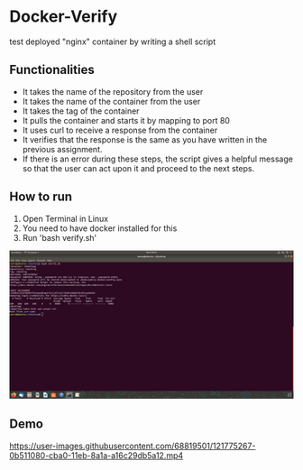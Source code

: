 # Docker-Verify
test deployed "nginx" container by writing a shell script

## Functionalities
 - It takes the name of the repository from the user
 - It takes the name of the container from the user
 - It takes the tag of the container
 - It pulls the container and starts it by mapping to port 80
 - It uses curl to receive a response from the container
 - It verifies that the response is the same as you have written in the previous assignment. 
 - If there is an error during these steps, the script gives a helpful message so that the user can act upon it and proceed to the next steps.

## How to run
1. Open Terminal in Linux
2. You need to have docker installed for this
3. Run 'bash verify.sh'

![](https://github.com/samrafakhar/Docker-Verify/blob/main/Screenshot%20from%202021-04-28%2009-01-53.png)

## Demo
https://user-images.githubusercontent.com/68819501/121775267-0b511080-cba0-11eb-8a1a-a16c29db5a12.mp4

